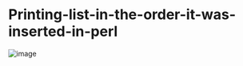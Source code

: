 # Printing-list-in-the-order-it-was-inserted-in-perl

![image](https://user-images.githubusercontent.com/38392408/130346136-90bae9eb-7dd1-4210-a0d7-c2a7c441b350.png)
